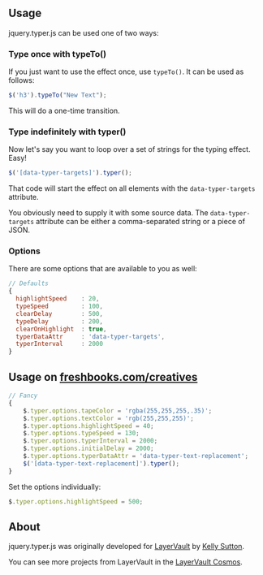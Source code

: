 ## Usage
jquery.typer.js can be used one of two ways:

### Type once with typeTo()

If you just want to use the effect once, use `typeTo()`. It can be used as follows:

```javascript
$('h3').typeTo("New Text");
```

This will do a one-time transition.

### Type indefinitely with typer()

Now let's say you want to loop over a set of strings for the typing effect. Easy!

```javascript
$('[data-typer-targets]').typer();
```

That code will start the effect on all elements with the `data-typer-targets` attribute.

You obviously need to supply it with some source data. The `data-typer-targets` attribute can be either a comma-separated string or a piece of JSON.

### Options

There are some options that are available to you as well:

```javascript
// Defaults
{
  highlightSpeed    : 20,
  typeSpeed         : 100,
  clearDelay        : 500,
  typeDelay         : 200,
  clearOnHighlight  : true,
  typerDataAttr     : 'data-typer-targets',
  typerInterval     : 2000
}
```

## Usage on [freshbooks.com/creatives](http://www.freshbooks.com/creatives)

```javascript
// Fancy
{
	$.typer.options.tapeColor = 'rgba(255,255,255,.35)';
	$.typer.options.textColor = 'rgb(255,255,255)';
	$.typer.options.highlightSpeed = 40;
	$.typer.options.typeSpeed = 130;
	$.typer.options.typerInterval = 2000;
	$.typer.options.initialDelay = 2000;
	$.typer.options.typerDataAttr = 'data-typer-text-replacement';
	$('[data-typer-text-replacement]').typer();
}
```

Set the options individually:

```javascript
$.typer.options.highlightSpeed = 500;
```
## About

jquery.typer.js was originally developed for [LayerVault](http://layervault.com) by [Kelly Sutton](http://kellysutton.com).

You can see more projects from LayerVault in the [LayerVault Cosmos](http://cosmos.layervault.com).
